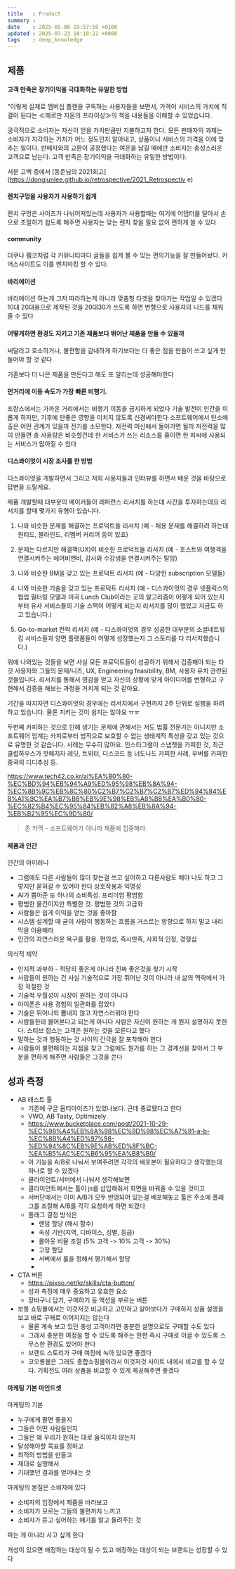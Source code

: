 ```yaml
---
title   : Product
summary :
date    : 2025-05-06 19:57:59 +0100
updated : 2025-07-23 10:10:22 +0900
tags    : deep_knowledge
---
```



## 제품

#### 고객 만족은 장기이익을 극대화하는 유일한 방법
"이렇게 실제로 멤버십 플랜을 구독하는 사용자들을 보면서, 가격이 서비스의 가치에 직결이 된다는 ≪헤르만 지몬의 프라이싱≫의 책을 내용들을 이해할 수 있었습니다.

궁극적으로 소비자는 자신이 얻을 가치만큼만 지불하고자 한다. 모든 판매자의 과제는 소비자가 지각하는 가치가 어느 정도인지 알아내고, 상품이나 서비스의 가격을 이에 맞추는 일이다. 판매자와의 교환이 공정했다는 여운을 남길 때에만 소비자는 충성스러운 고객으로 남는다. 고객 만족은 장기이익을 극대화하는 유일한 방법이다.

서문 고백 중에서
[동준님의 2021회고](https://dongjunlee.github.io/retrospective/2021_Retrospectiv
e)

#### 렌치구멍을 사용자가 사용하기 쉽게
렌치 구멍은 사이즈가 나뉘어져있는데 사용자가 사용할때는 여기에 어댑터를 달아서
손으로 조절하기 쉽도록 해주면 사용자는 맞는 렌치 찾을 필요 없이 편하게 쓸 수 있다

#### community
더쿠나 펨코처럼 각 커뮤니티마다 글들을 쉽게 볼 수 있는 편의기능을 잘 만들어놨다.
커머스사이트도 이를 벤치마킹 할 수 있다.

#### 바리에이션
바리에이션 하는게 그저 따라하는게 아니라 맞춤형 타겟을 찾아가는 작업일 수 있겠다
10대 20대용으로 제작된 것을 20대30가 쓰도록 하면 변형으로 사용자의 니드를 채워줄 수 있다

#### 어떻게하면 환경도 지키고 기존 제품보다 뛰어난 제품을 만들 수 있을까

써달라고 호소하거나, 불편함을 감내하게 하기보다는
더 좋은 점을 만들어 쓰고 싶게 만들어야 할 것 같다

기존보다 더 나은 제품을 만든다고 해도 또 알리는데 성공해야한다

#### 먼거리에 이동 속도가 가장 빠른 비행기.

프랑스에서는 가까운 거리에서는 비행기 이동을 금지하게 되었다
기술 발전이 인간을 이롭게 하지만, 기후에 안좋은 영향을 미치지 않도록 신경써야한다
소프트웨어에서 탄소배출은 어떤 관계가 있을까
전기를 소모한다.
저전력 머신에서 돌아가면 될까
저전력을 많이 만들면 총 사용량은 비슷할건데
한 서비스가 쓰는 리소스를 줄이면 한 피씨에 사용되는 서비스가 많아질 수 있다


#### 디스콰이엇이 시장 조사를 한 방법

디스콰이엇을 개발하면서 그리고 저희 사용자들과 인터뷰를 하면서 배운 것을 바탕으로 답변을 드릴게요.

제품 개발할때 대부분의 메이커들이 레퍼런스 리서치를 하는데 시간을 투자하는데요 리서치를 할때 몇가지 유형이 있습니다.

1. 나와 비슷한 문제를 해결하는 프로덕트들 리서치 (예 - 채용 문제를 해결하려 하는데 원티드, 블라인드, 리멤버 커리어 등이 있죠)

2. 문제는 다르지만 해결책(UX)이 비슷한 프로덕트들 리서치 (예 - 호스트와 여행객을 연결시켜주는 에어비앤비, 강사와 수강생을 연결시켜주는 탈잉)

3. 나와 비슷한 BM을 갖고 있는 프로덕트 리서치 (예 - 다양한 subscription 모델들)

4. 나와 비슷한 기술을 갖고 있는 프로덕트 리서치 (예 - 디스콰이엇의 경우 넷플릭스의 협업 필터링 모델과 미국 Lunch Club이라는 곳의 알고리즘이 어떻게 되어 있는지부터 유사 서비스들의 기술 스택이 어떻게 되는지 리서치를 많이 했었고 지금도 하고 있습니다.)

5. Go-to-market 전략 리서치 (예 - 디스콰이엇의 경우 성공한 대부분의 소셜네트워킹 서비스들과 양면 플랫폼들이 어떻게 성장했는지 그 스토리를 다 리서치했습니다.)

위에 나와있는 것들을 보면 사실 모든 프로덕트들이 성공하기 위해서 검증해야 되는 타깃 사용자와 그들의 문제/니즈, UX, Engineering feasibility, BM, 사용자 유치 관련된 것들입니다. 리서치를 통해서 영감을 얻고 자신의 상황에 맞게 아이디어를 변형하고 구현해서 검증을 해보는 과정을 거치게 되는 것 같아요.

기간을 따지자면 디스콰이엇의 경우에는 리서치에서 구현까지 2주 단위로 실행을 하려 하고 있습니다. 물론 지키는 것이 쉽지는 않아요 ㅠㅠ

두번째 카피하는 것으로 인해 생기는 문제에 관해서는 저도 법률 전문가는 아니지만 소프트웨어 업계는 카피로부터 법적으로 보호할 수 없는 생태계적 특성을 갖고 있는 것으로 유명한 것 같습니다. 사례는 무수히 많아요. 인스타그램이 스냅쳇을 카피한 것, 최근 클럽하우스가 핫해지자 레딧, 트위터, 디스코드 등 너도나도 카피한 사례, 우버를 카피한 중국의 디디추싱 등.


https://www.tech42.co.kr/ai%EA%B0%80-%EC%BD%94%EB%94%A9%ED%95%98%EB%8A%94-%EC%8B%9C%EB%8C%80%C2%B7%C2%B7%C2%B7%ED%94%84%EB%A1%9C%EA%B7%B8%EB%9E%98%EB%A8%B8%EA%B0%80-%EC%82%B4%EC%95%84%EB%82%A8%EB%8A%94-%EB%B2%95%EC%9D%80/
> 존 카맥 - 소프트웨어가 아니라 제품에 집중해라.

#### 제품과 인간
인간의 아이러니
- 그럼에도 다른 사람들이 많이 찾는걸 쓰고 싶어하고 다른사람도 해야 나도 하고 그렇지만 묻혀갈 수 있어야 한다 상호작용과 익명성
- AI가 뽑아준 또 하나의 소비특성. 프리미엄 평범함
- 평범한 물건이지만 특별한 것. 평범한 것의 고급화
- 사람들은 쉽게 이익을 얻는 것을 좋아함
- 시스템 설계할 때 굳이 사람이 행동하는 흐름을 거스르는 방향으로 하지 말고 내리막을 이용해라
- 인간의 자연스러운 욕구를 활용. 편의성, 즉시만족, 사회적 인정, 경쟁심

의식적 제약
- 인지적 과부하 - 적당히 좋은게 아니라 진짜 좋은것을 찾기 시작
- 사람들이 원하는 건 사실 기술적으로 가장 뛰어난 것이 아니라 내 삶의 맥락에서 가장 적절한 것
- 기술적 우월성이 시장이 원하는 것이 아니다
- 아이폰은 사용 경험의 일관화를 잡았다
- 기술은 뛰어나되 뽐내지 않고 자연스러워야 한다
- 사람들한테 물어본다고 되는게 아니다 사람은 자신이 원하는 게 뭔지 설명하지 못한다. 스티브 잡스는 고객은 원하는 것을 모른다고 했다
- 말하는 것과 행동하는 것 사이의 간극을 잘 포착해야 한다
- 사람들이 불편해하는 지점을 찾고 그럼에도 뭔가를 하는 그 경계선을 찾아서 그 부분을 편하게 해주면 사람들은 그것을 쓴다


## 성과 측정

- AB 테스트 툴
	- 기존에 구글 옵티마이즈가 있었나보다. 근데 종료됐다고 한다
	- VWO, AB Tasty, Optimizely
	- https://www.bucketplace.com/post/2021-10-29-%EC%98%A4%EB%8A%98%EC%9D%98%EC%A7%91-a-b-%EC%8B%A4%ED%97%98-%ED%94%8C%EB%9E%AB%ED%8F%BC-%EA%B5%AC%EC%B6%95%EA%B8%B0/
	- 아 기능을 A/B로 나눠서 보여주려면 각각의 배포본이 필요하다고 생각했는데 하나로 할 수 있겠다
	- 클라이언트/서버에서 나눠서 생각해보면
	- 클라이언트에서는 툴이 js를 삽입해줘서 화면을 바꿔줄 수 있을 것이고
	- 서버단에서는 이미 A/B가 모두 반영되어 있는걸 배포해놓고 툴은 주소에 플래그를 조절해 A/B를 각각 요청하게 하면 되겠다
	- 플래그 결정 방식은
		- 랜덤 할당 (해시 함수)
		- 속성 기반(지역, 디바이스, 성별, 등급)
		- 롤아웃 비율 조절 (5% 고객 -> 10% 고객 -> 30%)
		- 고정 할당
		- 서버에서 룰을 정해서 평가해서 할당
		- 
- CTA 버튼
	- https://pixso.net/kr/skills/cta-button/
	- 성과 측정에 매우 중요하고 유효한 요소
	- 장바구니 담기, 구매하기 등 액션을 부르는 버튼
- 보통 쇼핑몰에서는 이것저것 비교하고 고민하고 알아보다가 구매하지 상품 설명을 보고 바로 구매로 이어지지는 않는다
	- 물론 계속 보고 있던 충성 고객이라면 충분한 설명으로도 구매할 수도 있다
	- 그래서 충분한 여정을 할 수 있도록 해주는 한편 즉시 구매로 이끌 수 있도록 스무스한 환경도 있어야 한다
	- 브랜드 스토리가 구매 여정에 녹아 있으면 좋겠다
	- 코오롱몰은 그래도 종합쇼핑몰이라서 이것저것 사이트 내에서 비교를 할 수 있다. 기획전도 여러 상품을 비교할 수 있게 제공해주면 좋겠다


#### 마케팅 기본 마인드셋
마케팅의 기본
- 누구에게 팔면 좋을지
- 그들은 어떤 사람들인지
- 그들은 왜 우리가 원하는 대로 움직이지 않는지
- 달성해야할 목표를 정하고
- 최적의 방법을 만들고
- 제대로 실행해서
- 기대했던 결과를 얻어내는 것

마케팅의 본질은 소비자에 있다
- 소비자의 입장에서 제품을 바라보고
- 소비자가 모르는 그들의 불편까지 느끼고
- 소비자가 듣고 싶어하는 얘기를 알고 들려주는 것

파는 게 아니라 사고 싶게 한다

개성이 있으면 애정하는 대상이 될 수 있고 애정하는 대상이 되는 브랜드는 성장할 수 있다
